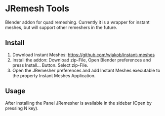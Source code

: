# JRemesh Tools
Blender addon for quad remeshing. Currently it is a wrapper for instant meshes, but will support other remeshers in the future.

## Install
1. Download Instant Meshes: https://github.com/wjakob/instant-meshes
2. Install the addon: Download zip-File, Open Blender preferences and press Install... Button. Select zip-File.
3. Open the JRemesher preferences and add Instant Meshes executable to the property Instant Meshes Application.

## Usage
After installing the Panel JRemesher is available in the sidebar (Open by pressing N key).
